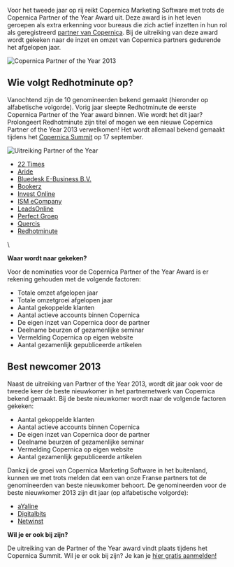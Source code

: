 Voor het tweede jaar op rij reikt Copernica Marketing Software met trots
de Copernica Partner of the Year Award uit. Deze award is in het leven
geroepen als extra erkenning voor bureaus die zich actief inzetten in
hun rol als geregistreerd [partner van
Copernica](./get-the-most-out-of-the-partner-license.md).
Bij de uitreiking van deze award wordt gekeken naar de inzet en omzet
van Copernica partners gedurende het afgelopen jaar.

![Copernica Partner of the Year
2013](Copernicacom/copernica-partner-of-the-year-2013.png "Copernica Partner of the Year")

Wie volgt Redhotminute op?
--------------------------

Vanochtend zijn de 10 genomineerden bekend gemaakt (hieronder op
alfabetische volgorde). Vorig jaar sleepte Redhotminute de eerste
Copernica Partner of the Year award binnen. Wie wordt het dit jaar?
Prolongeert Redhotminute zijn titel of mogen we een nieuwe Copernica
Partner of the Year 2013 verwelkomen! Het wordt allemaal bekend gemaakt
tijdens het [Copernica
Summit](http://www.copernica.com/nl/ondersteuning/copernica-summit "Copernica Summit 2013")
op 17 september.

![Uitreiking Partner of the Year](Copernicacom/DMSummit03.JPG)

-   [22 Times](https://www.copernica.com/nl/partners/profile/454681)
-   [Aride](https://www.copernica.com/nl/partners/profile/2157)
-   [Bluedesk E-Business
    B.V.](https://www.copernica.com/nl/partners/profile/4537956)
-   [Bookerz](https://www.copernica.com/nl/partners/profile/4541127)
-   [Invest
    Online](https://www.copernica.com/nl/partners/profile/4540325)
-   [ISM
    eCompany](https://www.copernica.com/nl/partners/profile/4533916)
-   [LeadsOnline](https://www.copernica.com/nl/partners/profile/4465793)
-   [Perfect Groep](https://www.copernica.com/nl/partners/profile/2036)
-   [Quercis](https://www.copernica.com/nl/partners/profile/4537232)
-   [Redhotminute](https://www.copernica.com/nl/partners/profile/4463119)

\

**Waar wordt naar gekeken?**

Voor de nominaties voor de Copernica Partner of the Year Award is er
rekening gehouden met de volgende factoren:

-   Totale omzet afgelopen jaar
-   Totale omzetgroei afgelopen jaar
-   Aantal gekoppelde klanten
-   Aantal actieve accounts binnen Copernica
-   De eigen inzet van Copernica door de partner
-   Deelname beurzen of gezamenlijke seminar
-   Vermelding Copernica op eigen website
-   Aantal gezamenlijk gepubliceerde artikelen

Best newcomer 2013
------------------

Naast de uitreiking van Partner of the Year 2013, wordt dit jaar ook
voor de tweede keer de beste nieuwkomer in het partnernetwerk van
Copernica bekend gemaakt. Bij de beste nieuwkomer wordt naar de volgende
factoren gekeken:

-   Aantal gekoppelde klanten
-   Aantal actieve accounts binnen Copernica
-   De eigen inzet van Copernica door de partner
-   Deelname beurzen of gezamenlijke seminar
-   Vermelding Copernica op eigen website
-   Aantal gezamenlijk gepubliceerde artikelen

Dankzij de groei van Copernica Marketing Software in het buitenland,
kunnen we met trots melden dat een van onze Franse partners tot de
genomineerden van beste nieuwkomer behoort. De genomineerden voor de
beste nieuwkomer 2013 zijn dit jaar (op alfabetische volgorde):

-   [aYaline](https://www.copernica.com/en/partners/profile/6999374)
-   [Digitalbits](https://www.copernica.com/nl/partners/profile/4543021)
-   [Netwinst](https://www.copernica.com/nl/partners/profile/7000698)

**Wil je er ook bij zijn?**

De uitreiking van de Partner of the Year award vindt plaats tijdens het
Copernica Summit. Wil je er ook bij zijn? Je kan je [hier gratis
aanmelden!](http://www.copernica.com/nl/ondersteuning/copernica-summit/meld-je-nu-aan-voor-het-copernica-summit "Aanmelden Copernica Summit")

 
